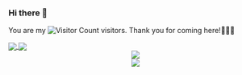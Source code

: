 ### Hi there 👋

You are my ![Visitor Count](https://profile-counter.glitch.me/Witchcraft-Jasper/count.svg) visitors. Thank you for coming here!🥳🥳🥳

<a href="https://github.com/anuraghazra/github-readme-stats">
  <img align="center" src="https://github-readme-stats.vercel.app/api/top-langs/?username=Witchcraft-Jasper&layout=compact&theme=chartreuse-dark&hide=C" />
</a>
<a href="https://github.com/anuraghazra/convoychat">
  <img align="center" src="https://github-readme-stats.vercel.app/api?username=Witchcraft-Jasper&count_private=true&theme=chartreuse-dark&show_icons=true" />
</a>
<div align="center"> <img src="https://github-profile-trophy.vercel.app/?username=Witchcraft-Jasper&theme=chartreuse-dark" /> </div>
<div align="center"> <img src="https://github-readme-streak-stats.herokuapp.com/?user=Witchcraft-Jasper" /> </div>
<!--
**Witchcraft-Jasper/Witchcraft-Jasper** is a ✨ _special_ ✨ repository because its `README.md` (this file) appears on your GitHub profile.

Here are some ideas to get you started:

- 🔭 I’m currently working on ...
- 🌱 I’m currently learning ...
- 👯 I’m looking to collaborate on ...
- 🤔 I’m looking for help with ...
- 💬 Ask me about ...
- 📫 How to reach me: ...
- 😄 Pronouns: ...
- ⚡ Fun fact: ...
-->
